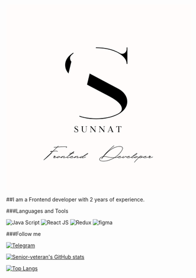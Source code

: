 [![Header](https://github.com/Senior-veteran/Senior-veteran/blob/main/assets/S.png)](https://github.com/Senior-veteran/Senior-veteran/blob/main/assets/S.png)

##I am a Frontend developer with 2 years of experience.


###Languages and Tools

![Java Script](https://img.shields.io/badge/JavaScript-090909?style=for-the-badge&logo=javascript&logoColor=ffa500)
![React JS](https://img.shields.io/badge/React-090909?style=for-the-badge&logo=react&logoColor=47C5FB)
![Redux](https://img.shields.io/badge/Redux-090909?style=for-the-badge&logo=redux&logoColor=47C5FB)
![figma](https://img.shields.io/badge/figma-090909?style=for-the-badge&logo=figma&logoColor=f06292)



###Follow me

[![Telegram](https://img.shields.io/badge/telegram-090909?style=for-the-badge&logo=telegram&logoColor=f06292)](https://t.me/senior_veteran)


[![Senior-veteran's GitHub stats](https://github-readme-stats.vercel.app/api?username=Senior-veteran&show_icons=true&theme=synthwave)](https://github.com/Senior-veteran/Senior-veteran)


[![Top Langs](https://github-readme-stats.vercel.app/api/top-langs/?username=anuraghazra&langs_count=8)](https://github.com/anuraghazra/github-readme-stats)